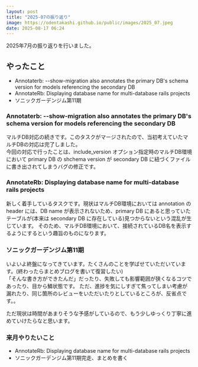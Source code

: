 ```yaml
---
layout: post
title: "2025-07の振り返り"
image: https://odentakashi.github.io/public/images/2025_07.jpeg
date: 2025-08-17 06:24
---
```

2025年7月の振り返りを行いました。

## やったこと
- Annotaterb: --show-migration also annotates the primary DB's schema version for models referencing the secondary DB
- AnnotateRb: Displaying database name for multi-database rails projects
- ソニックガーデンジム第11期

### Annotaterb: --show-migration also annotates the primary DB's schema version for models referencing the secondary DB
マルチDB対応の続きです。このタスクがマージされたので、当初考えていたマルチDBの対応は完了しました。<br>
今回の対応で行ったことは、include_version オプション指定時のマルチDB環境において primary DB の shchema version が secondary DB に紐づくファイルに書き出されてしまうバグの修正です。<br>

### AnnotateRb: Displaying database name for multi-database rails projects
新しく着手しているタスクです。現状はマルチDB環境においては annotation の header には、DB name が表示されないため、primary DB にあると思っていたテーブルが(本来は secondary DB に存在している)見つからないという混乱が生じています。
そのため、マルチDB環境において、接続されているDB名を表示するようにするという趣旨のものになります。<br>

### ソニックガーデンジム第11期
いよいよ終盤になってきています。たくさんのことを学ばせていただいています。(終わったらまとめブログを書いて復習したい)<br>
「そんな書き方ができたんだ」だったり、失敗しても影響範囲が狭くなるコツであったり、目から鱗状態です。
ただ、進捗を気にしすぎて焦ってしまい考慮が漏れたり、同じ箇所のレビューをいただいたりとしているところが、反省点です。。<br>

ただ現状は時間があまりそうな予感がしているので、もう少しゆっくり丁寧に進めていけたらなと思います。<br>

### 来月やりたいこと
- AnnotateRb: Displaying database name for multi-database rails projects
- ソニックガーデンジム第11期完走、まとめを書く
